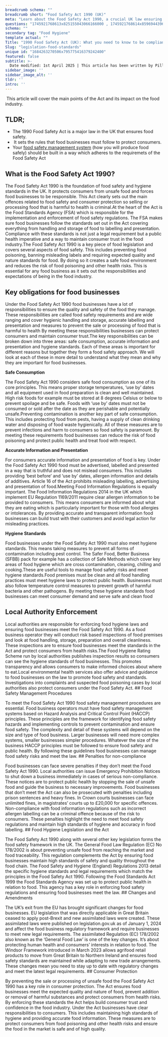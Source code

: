 ```yaml
---
breadcrumb schema: ""
breadcrumb short: "Food Safety Act 1990 (UK)"
meta: "Learn about the Food Safety Act 1990, a crucial UK law ensuring food safety and consumer protection. Explore key obligations for food businesses."
questions: "1745921768613x825155043066166000 , 1745921768614x859694439656708600 , 1745921768614x264000046958463580 , 1745921768615x844097993585679700 , 1745921768614x432236542620712900 , 1745921768614x470384743368947840 , 1745921768614x612680802943813500 , 1745921768614x905212563531775100"
schema: ""
secondary tag: "Food Hygiene"
template actual: ""
Title: "1990 Food Safety Act (UK): What you need to know to be compliant."
Slug: "legislation-food-standards"
unique id: "1684263270506x795775416379242400"
featured: false
subtitle: >-
  Date modified: 1st April 2025 | This article has been written by Pilla Founder,&nbsp;[Liam Jones](https://yourpilla.com/profile/liam-jones), click to&nbsp;[email Liam directly](mailto:liam@yourpilla.com), he reads every email.
sidebar_image: ''
sidebar_image_alt: ''
tldr: ''
intro: ''
---
```


  &nbsp;This article will cover the main points of the Act and its impact on the food industry.

 ## TLDR;

 - The 1990 Food Safety Act is a major law in the UK that ensures food safety.
- &nbsp;It sets the rules that food businesses must follow to protect consumers.
- Your [food safety management system](https://yourpilla.com/blog/food-safety-management-system) (how you will produce food safely) should be built in a way which adheres to the requiremets of the Food Safety Act

 ## What is the Food Safety Act 1990?

 The Food Safety Act 1990 is the foundation of food safety and hygiene standards in the UK. It protects consumers from unsafe food and forces food businesses to be responsible. This Act clearly sets out the main offences related to food safety and consumer protection so selling or processing food that is harmful to health is criminal.At the heart of the Act is the Food Standards Agency (FSA) which is responsible for the implementation and enforcement of food safety regulations.  The FSA makes sure food businesses follow the standards set out in the Act covering everything from handling and storage of food to labelling and presentation. Compliance with these standards is not just a legal requirement but a public health imperative and a way to maintain consumer trust in the food industry.The Food Safety Act 1990 is a key piece of food legislation and covers several aspects of food safety. This includes preventing food poisoning, banning misleading labels and requiring expected quality and nature standards for food. By doing so it creates a safe food environment and reduces the risk of food poisoning and other health risks. This is essential for any food business as it sets out the responsibilities and expectations of being in the food industry.

 ## Key obligations for food businesses

 Under the Food Safety Act 1990 food businesses have a lot of responsibilities to ensure the quality and safety of the food they manage. These responsibilities are called food safety requirements and are wide ranging and cover hygienic handling and storage, accurate labelling and presentation and measures to prevent the sale or processing of food that is harmful to health
 By meeting these responsibilities businesses can protect consumers and maintain consumer trust.The key responsibilities can be broken down into three areas: safe consumption, accurate information and presentation and hygiene standards. Each of these areas is important for different reasons but together they form a food safety approach. We will look at each of these in more detail to understand what they mean and why they are important for food businesses.

 **Safe Consumption**

 The Food Safety Act 1990 considers safe food consumption as one of its core principles. This means proper storage temperatures, ‘use by’ dates and all equipment used in food preparation is clean and well maintained. High risk foods for example must be stored at 8 degrees Celsius or below to prevent spoilage and be safe. Foods with ‘use by’ dates must not be consumed or sold after the date as they are perishable and potentially unsafe.Preventing contamination is another key part of safe consumption. This includes protecting food from pests, having a supply of clean drinking water and disposing of food waste hygienically. All of these measures are to prevent infections and harm to consumers so food safety is paramount. By meeting these requirements food businesses can reduce the risk of food poisoning and protect public health and treat food with respect.

 **Accurate Information and Presentation**

 For consumers accurate information and presentation of food is key. Under the Food Safety Act 1990 food must be advertised, labelled and presented in a way that is truthful and does not mislead consumers. This includes providing ‘best before’ and ‘use by’ dates, allergen information and details of additives. Article 16 of the Act prohibits misleading labelling, advertising and presentation of food.Meeting Food Information Regulations is equally important. The Food Information Regulations 2014 in the UK which implement EU Regulation 1169/2011 require clear allergen information to be provided to consumers. This means consumers are informed about what they are eating which is particularly important for those with food allergies or intolerances. By providing accurate and transparent information food businesses can build trust with their customers and avoid legal action for misleading practices.

 **Hygiene Standards**

 Food businesses under the Food Safety Act 1990 must also meet hygiene standards. This means taking measures to prevent all forms of contamination including pest control. The Safer Food, Better Business (SFBB) pack for example has a collection of Safe Methods which cover key areas of food hygiene which are cross contamination, cleaning, chilling and cooking.These are useful tools to manage food safety risks and meet hygiene standards.Food premises must be clean and all food handling practices must meet hygiene laws to protect public health. Businesses must also follow temperature control measures to prevent growth of harmful bacteria and other pathogens. By meeting these hygiene standards food businesses can meet consumer demand and serve safe and clean food

 ## Local Authority Enforcement

 Local authorities are responsible for enforcing food hygiene laws and ensuring food businesses meet the Food Safety Act 1990. As a food business operator they will conduct risk based inspections of food premises and look at food handling, storage, preparation and overall cleanliness. 
These inspections are to ensure food businesses meet the standards in the Act and protect consumers from health risks.The Food Hygiene Rating Scheme run by local authorities publishes inspection results so consumers can see the hygiene standards of food businesses. This promotes transparency and allows consumers to make informed choices about where to eat.Local environmental health services also offer advice and guidance to food businesses on the law to promote food safety and standards. Investigations into complaints and suspected food poisoning cases by local authorities also protect consumers under the Food Safety Act. ## Food Safety Management Procedures

 To meet the Food Safety Act 1990 food safety management procedures are essential. Food business operators must have food safety management systems based on Hazard Analysis and Critical Control Point (HACCP) principles. These principles are the framework for identifying food safety hazards and implementing controls to prevent contamination and ensure food safety.
The complexity and detail of these systems will depend on the size and type of food business. Larger businesses will need more complex systems, smaller businesses simpler procedures. Whatever the size of the business HACCP principles must be followed to ensure food safety and public health. By following these guidelines food businesses can manage food safety risks and meet the law. ## Penalties for non-compliance

 Food businesses can face severe penalties if they don’t meet the Food Safety Act 1990. Local authorities can issue Emergency Prohibition Notices to shut down a business immediately in cases of serious non-compliance. These notices are to protect public health by stopping the sale of unsafe food and guide the business to necessary improvements.
Food businesses that don’t meet the Act can also be prosecuted with penalties including prison sentences and heavy fines. In Crown courts businesses can face unlimited fines, in magistrates’ courts up to £20,000 for specific offences. Non-compliance with food information regulations such as incorrect allergen labelling can be a criminal offence because of the risk to consumers. These penalties highlight the need to meet food safety regulations and maintain high standards of hygiene and accuracy in food labelling. ## Food Hygiene Legislation and the Act

 The Food Safety Act 1990 along with several other key legislation forms the food safety framework in the UK. The General Food Law Regulation (EC) No 178/2002 is about preventing unsafe food from reaching the market and food traceability. This regulation complements the Act by ensuring food businesses maintain high standards of safety and quality throughout the food chain.
The Food Safety and Hygiene (England) Regulations 2013 detail the specific hygiene standards and legal requirements which match the principles in the Food Safety Act 1990. Following the Food Standards Act 1999 the Food Standards Agency was set up to protect public health in relation to food. This agency has a key role in enforcing food safety regulations and ensuring food businesses meet the law. ## Changes and Amendments

 The UK’s exit from the EU has brought significant changes for food businesses. EU legislation that was directly applicable in Great Britain ceased to apply post-Brexit and new assimilated laws were created. These assimilated laws were published on legislation.gov.uk as of January 1, 2024 and affect the food business regulatory framework and require businesses to meet new legal requirements.
The assimilated Regulation (EC) 178/2002 also known as the ‘General Food Law’ is one of the key changes. It’s about protecting human health and consumers’ interests in relation to food. The Windsor Framework introduced in March 2023 allows agrifood retail products to move from Great Britain to Northern Ireland and ensures food safety standards are maintained while adapting to new trade arrangements. These changes mean you need to stay up to date with regulatory changes and meet the latest legal requirements. ## Consumer Protection

 By preventing the sale or processing of unsafe food the Food Safety Act 1990 has a key role in consumer protection. The Act ensures food businesses meet the expected quality and nature of food, prevent addition or removal of harmful substances and protect consumers from health risks. By enforcing these standards the Act helps build consumer trust and confidence in the food industry.
Under the Act businesses have clear responsibilities to consumers. This includes maintaining high standards of hygiene and providing accurate food information. These measures are to protect consumers from food poisoning and other health risks and ensure the food in the market is safe and of high quality.